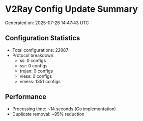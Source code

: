 # V2Ray Config Update Summary
Generated on: 2025-07-26 14:47:43 UTC

## Configuration Statistics
- Total configurations: 22087
- Protocol breakdown:
  - ss: 0 configs
  - ssr: 0 configs
  - trojan: 0 configs
  - vless: 0 configs
  - vmess: 1351 configs

## Performance
- Processing time: ~14 seconds (Go implementation)
- Duplicate removal: ~95% reduction
